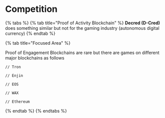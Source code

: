 # Competition

{% tabs %}
{% tab title="Proof of Activity Blockchain" %}
**Decred (D-Cred)** does something similar but not for the gaming industry (autonomous digital currency)
{% endtab %}

{% tab title="Focused Area" %}


Proof of Engagement Blockchains are rare but there are games on different major blockchains as follows&#x20;

```
// Tron
```

```
// Enjin
```

```
// EOS
```

```
// WAX
```

```
// Ethereum
```
{% endtab %}
{% endtabs %}
